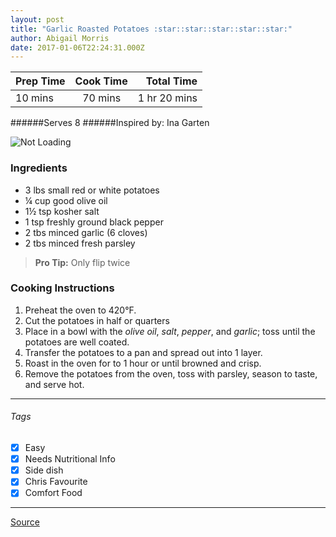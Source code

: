```yaml
---
layout: post
title: "Garlic Roasted Potatoes :star::star::star::star::star:"
author: Abigail Morris
date: 2017-01-06T22:24:31.000Z
---
```


| Prep Time  | Cook Time    | Total Time  |
| ---------- |:------------:| -----------:|
| 10 mins    | 70 mins      | 1 hr 20 mins     |


######Serves 8
######Inspired by: Ina Garten

![Not Loading](http://i.imgur.com/ZnvOhhZ.png)

### Ingredients

* 3 lbs small red or white potatoes
* ¼ cup good olive oil
* 1½ tsp kosher salt
* 1 tsp freshly ground black pepper
* 2 tbs minced garlic (6 cloves)
* 2 tbs minced fresh parsley

> **Pro Tip:** Only flip twice

### Cooking Instructions

1. Preheat the oven to 420°F.
2. Cut the potatoes in half or quarters
3. Place in a bowl with the *olive oil*, *salt*, *pepper*, and *garlic*; toss until the potatoes are well coated.
4. Transfer the potatoes to a pan and spread out into 1 layer.
5. Roast in the oven for to 1 hour or until browned and crisp.
6. Remove the potatoes from the oven, toss with parsley, season to taste, and serve hot.


---

###### Tags
- [x] Easy
- [x] Needs Nutritional Info
- [x] Side dish
- [x] Chris Favourite
- [x] Comfort Food

---

[Source](http://www.foodnetwork.com/recipes/ina-garten/garlic-roasted-potatoes-recipe.html)

